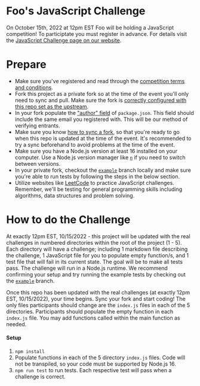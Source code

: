 # Foo's JavaScript Challenge

On October 15th, 2022 at 12pm EST Foo will be holding a JavaScript competition! To participtate you must register in advance. For details visit the [JavaScript Challenge page on our website](https://www.foo.software/javascript-challenge-2022).

# Prepare

- Make sure you've registered and read through the [competition terms and conditions](https://www.foo.software/javascript-challenge-2022-terms).
- Fork this project as a private fork so at the time of the event you'll only need to sync and pull. Make sure the fork is [correctly configured with this repo set as the upstream](https://docs.github.com/en/pull-requests/collaborating-with-pull-requests/working-with-forks/configuring-a-remote-for-a-fork).
- In your fork populate the ["author" field](https://docs.npmjs.com/creating-a-package-json-file#author-field) of `package.json`. This field should include the same email you registered with. This will be our method of verifying entrants.
- Make sure you know [how to sync a fork](https://docs.github.com/en/pull-requests/collaborating-with-pull-requests/working-with-forks/syncing-a-fork), so that you're ready to go when this repo is updated at the time of the event. It's recommended to try a sync beforehand to avoid problems at the time of the event.
- Make sure you have a Node.js version at least 16 installed on your computer. Use a Node.js version manager like [`n`](https://www.npmjs.com/package/n) if you need to switch between versions.
- In your private fork, checkout the [`example`](https://github.com/foo-software/js-challenge-10-22/tree/example) branch locally and make sure you're able to run tests by following the steps in the below section.
- Utilize websites like [LeetCode](https://leetcode.com/problemset/algorithms/) to practice JavaScript challenges. Remember, we'll be testing for general programming skills including algorithms, data structures and problem solving.

# How to do the Challenge

At exactly 12pm EST, 10/15/2022 - this project will be updated with the real challenges in numbered directories within the root of the project (1 - 5). Each directory will have a challenge; including 1 markdown file describing the challenge, 1 JavaScript file for you to populate empty function/s, and 1 test file that will fail in its current state. The goal will be to make all tests pass. The challenge will run in a Node.js runtime. We recommend confirming your setup and try running the example tests by checking out the [`example`](https://github.com/foo-software/js-challenge-10-22/tree/example) branch.

Once this repo has been updated with the real challenges (at exactly 12pm EST, 10/15/2022), your time begins. Sync your fork and start coding! The only files participants should change are the `index.js` files in each of the 5 directories. Participants should populate the empty function in each `index.js` file. You may add functions called within the main function as needed.

#### Setup

1. `npm install`
2. Populate functions in each of the 5 directory `index.js` files. Code will not be transpiled, so your code must be supported by Node.js 16.
3. `npm run test` to run tests. Each respective test will pass when a challenge is correct.
